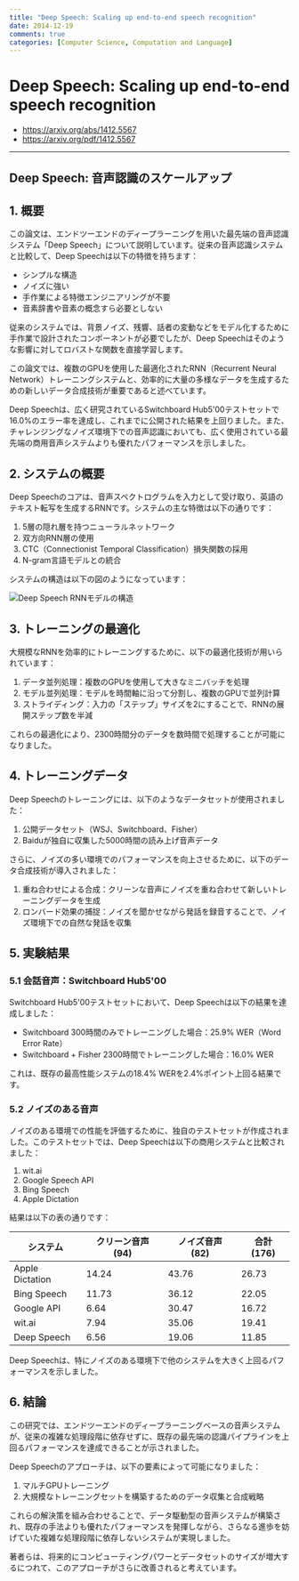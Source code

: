 ```yaml
---
title: "Deep Speech: Scaling up end-to-end speech recognition"
date: 2014-12-19
comments: true
categories: [Computer Science, Computation and Language]
---
```


# Deep Speech: Scaling up end-to-end speech recognition
- <https://arxiv.org/abs/1412.5567>
- <https://arxiv.org/pdf/1412.5567>

---

## Deep Speech: 音声認識のスケールアップ

## 1. 概要

この論文は、エンドツーエンドのディープラーニングを用いた最先端の音声認識システム「Deep Speech」について説明しています。従来の音声認識システムと比較して、Deep Speechは以下の特徴を持ちます：

- シンプルな構造
- ノイズに強い
- 手作業による特徴エンジニアリングが不要
- 音素辞書や音素の概念すら必要としない

従来のシステムでは、背景ノイズ、残響、話者の変動などをモデル化するために手作業で設計されたコンポーネントが必要でしたが、Deep Speechはそのような影響に対してロバストな関数を直接学習します。

この論文では、複数のGPUを使用した最適化されたRNN（Recurrent Neural Network）トレーニングシステムと、効率的に大量の多様なデータを生成するための新しいデータ合成技術が重要であると述べています。

Deep Speechは、広く研究されているSwitchboard Hub5'00テストセットで16.0%のエラー率を達成し、これまでに公開された結果を上回りました。また、チャレンジングなノイズ環境下での音声認識においても、広く使用されている最先端の商用音声システムよりも優れたパフォーマンスを示しました。

## 2. システムの概要

Deep Speechのコアは、音声スペクトログラムを入力として受け取り、英語のテキスト転写を生成するRNNです。システムの主な特徴は以下の通りです：

1. 5層の隠れ層を持つニューラルネットワーク
2. 双方向RNN層の使用
3. CTC（Connectionist Temporal Classification）損失関数の採用
4. N-gram言語モデルとの統合

システムの構造は以下の図のようになっています：

![Deep Speech RNNモデルの構造](https://github.com/user-attachments/assets/70ea4e79-063c-4e05-a521-a7bd87263dc0)

## 3. トレーニングの最適化

大規模なRNNを効率的にトレーニングするために、以下の最適化技術が用いられています：

1. データ並列処理：複数のGPUを使用して大きなミニバッチを処理
2. モデル並列処理：モデルを時間軸に沿って分割し、複数のGPUで並列計算
3. ストライディング：入力の「ステップ」サイズを2にすることで、RNNの展開ステップ数を半減

これらの最適化により、2300時間分のデータを数時間で処理することが可能になりました。

## 4. トレーニングデータ

Deep Speechのトレーニングには、以下のようなデータセットが使用されました：

1. 公開データセット（WSJ、Switchboard、Fisher）
2. Baiduが独自に収集した5000時間の読み上げ音声データ

さらに、ノイズの多い環境でのパフォーマンスを向上させるために、以下のデータ合成技術が導入されました：

1. 重ね合わせによる合成：クリーンな音声にノイズを重ね合わせて新しいトレーニングデータを生成
2. ロンバード効果の捕捉：ノイズを聞かせながら発話を録音することで、ノイズ環境下での自然な発話を収集

## 5. 実験結果

### 5.1 会話音声：Switchboard Hub5'00

Switchboard Hub5'00テストセットにおいて、Deep Speechは以下の結果を達成しました：

- Switchboard 300時間のみでトレーニングした場合：25.9% WER（Word Error Rate）
- Switchboard + Fisher 2300時間でトレーニングした場合：16.0% WER

これは、既存の最高性能システムの18.4% WERを2.4%ポイント上回る結果です。

### 5.2 ノイズのある音声

ノイズのある環境での性能を評価するために、独自のテストセットが作成されました。このテストセットでは、Deep Speechは以下の商用システムと比較されました：

1. wit.ai
2. Google Speech API
3. Bing Speech
4. Apple Dictation

結果は以下の表の通りです：

| システム | クリーン音声 (94) | ノイズ音声 (82) | 合計 (176) |
|----------|-------------------|-----------------|------------|
| Apple Dictation | 14.24 | 43.76 | 26.73 |
| Bing Speech | 11.73 | 36.12 | 22.05 |
| Google API | 6.64 | 30.47 | 16.72 |
| wit.ai | 7.94 | 35.06 | 19.41 |
| Deep Speech | 6.56 | 19.06 | 11.85 |

Deep Speechは、特にノイズのある環境下で他のシステムを大きく上回るパフォーマンスを示しました。

## 6. 結論

この研究では、エンドツーエンドのディープラーニングベースの音声システムが、従来の複雑な処理段階に依存せずに、既存の最先端の認識パイプラインを上回るパフォーマンスを達成できることが示されました。

Deep Speechのアプローチは、以下の要素によって可能になりました：

1. マルチGPUトレーニング
2. 大規模なトレーニングセットを構築するためのデータ収集と合成戦略

これらの解決策を組み合わせることで、データ駆動型の音声システムが構築され、既存の手法よりも優れたパフォーマンスを発揮しながら、さらなる進歩を妨げていた複雑な処理段階に依存しないシステムが実現しました。

著者らは、将来的にコンピューティングパワーとデータセットのサイズが増大するにつれて、このアプローチがさらに改善されると考えています。
